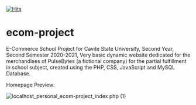 [![Hits](https://hits.seeyoufarm.com/api/count/incr/badge.svg?url=https%3A%2F%2Fgithub.com%2Fcastilloglenn%2Fecom-project&count_bg=%23068BEB&title_bg=%23555555&icon=myspace.svg&icon_color=%23E7E7E7&title=Visits&edge_flat=false)](https://hits.seeyoufarm.com)

# ecom-project
E-Commerce School Project for Cavite State University, Second Year, Second Semester 2020-2021, Very basic dynamic website dedicated for the merchandises of PulseBytes (a fictional company) for the partial fulfillment in school subject, created using the PHP, CSS, JavaScript and MySQL Database.

Homepage Preview: 

![localhost_personal_ecom-project_index php (1)](https://user-images.githubusercontent.com/55197203/117821867-9176f000-b29e-11eb-8505-5a766d5136bf.png)
